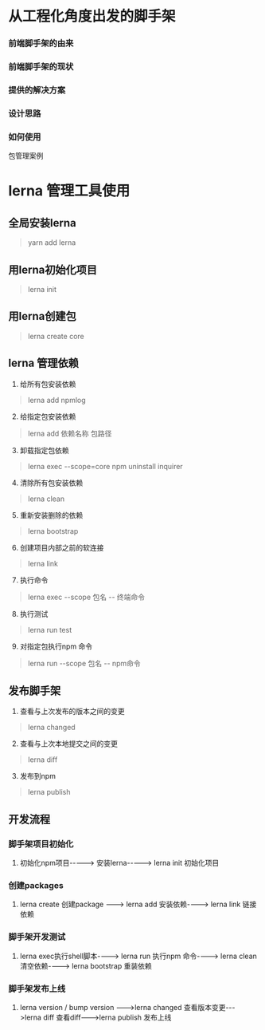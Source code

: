 # 从工程化角度出发的脚手架
### 前端脚手架的由来
### 前端脚手架的现状

### 提供的解决方案

### 设计思路

### 如何使用

包管理案例
# lerna 管理工具使用

## 全局安装lerna
> yarn add lerna

## 用lerna初始化项目
> lerna init

## 用lerna创建包

> lerna create core

## lerna 管理依赖
1. 给所有包安装依赖
> lerna add npmlog
2. 给指定包安装依赖
> lerna add 依赖名称 包路径
3. 卸载指定包依赖
> lerna exec --scope=core  npm uninstall inquirer
4. 清除所有包安装依赖
> lerna clean

5. 重新安装删除的依赖
> lerna bootstrap
6. 创建项目内部之前的软连接
> lerna link

7. 执行命令
> lerna exec --scope 包名 -- 终端命令

8. 执行测试
> lerna run test

9. 对指定包执行npm 命令
> lerna run --scope 包名 -- npm命令
## 发布脚手架

1. 查看与上次发布的版本之间的变更
> lerna changed
2. 查看与上次本地提交之间的变更
> lerna diff

3. 发布到npm
> lerna publish

## 开发流程

### 脚手架项目初始化
1. 初始化npm项目-----> 安装lerna-----> lerna init 初始化项目
### 创建packages
1. lerna create 创建package ---> lerna add 安装依赖----> lerna link 链接依赖
### 脚手架开发测试
1. lerna exec执行shell脚本----> lerna run 执行npm 命令----> lerna clean 清空依赖----> lerna bootstrap 重装依赖

### 脚手架发布上线
1. lerna version / bump version --->lerna changed 查看版本变更--->lerna diff 查看diff--->lerna publish 发布上线


